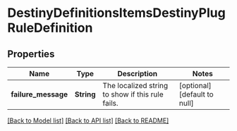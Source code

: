 # DestinyDefinitionsItemsDestinyPlugRuleDefinition

## Properties
Name | Type | Description | Notes
------------ | ------------- | ------------- | -------------
**failure_message** | **String** | The localized string to show if this rule fails. | [optional] [default to null]

[[Back to Model list]](../README.md#documentation-for-models) [[Back to API list]](../README.md#documentation-for-api-endpoints) [[Back to README]](../README.md)


